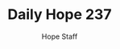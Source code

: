 ---
image: /assets/img/daily-hope-default-artwork.png
title: Daily Hope 237
number: 237
categories:
  - Daily Hope
author: Hope Staff
notes: Daily Hope 237
embed: >-
  <iframe style="border-radius:12px" src="https://open.spotify.com/embed/episode/4A5Ci0KQ7aoWU0BP4FMLOh?utm_source=generator" width="100%" height="352" frameBorder="0" allowfullscreen="" allow="autoplay; clipboard-write; encrypted-media; fullscreen; picture-in-picture" loading="lazy"></iframe>
---